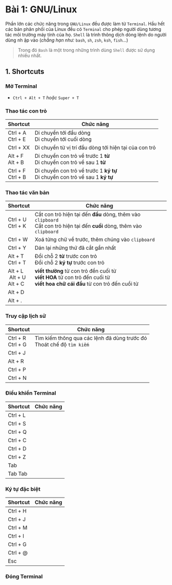 # Bài 1: GNU/Linux

Phần lớn các chức năng trong `GNU/Linux` đều được làm từ `Terminal`. Hầu hết các bản phân phối của Linux đều có `Terminal` cho phép người dùng tương tác môi trường máy tính của họ. `Shell` là trình thông dịch dòng lệnh do người dùng nh ập vào (*chẳng hạn như:* `bash`, `sh`, `zsh`, `ksh`, `fish`...)

> Trong đó `Bash` là một trong những trình dùng `Shell` được sử dụng nhiều nhất.

## 1. Shortcuts 

### Mở Terminal

- `Ctrl + Alt + T` *hoặc* `Super + T`

### Thao tác con trỏ

| Shortcut             | Chức năng                                                                      |
| -------------------- | ------------------------------------------------------------------------------ |
| Ctrl + A<br>Ctrl + E | Di chuyển tới đầu dòng<br>Di chuyển tới cuối dòng                              |
| Ctrl + XX            | Di chuyển từ vị trí đầu dòng tới hiện tại của con trỏ                          |
| Alt + F<br>Alt + B   | Di chuyển con trỏ về trước 1 **từ** <br>Di chuyển con trỏ về sau 1 **từ**      |
| Ctrl + F<br>Ctrl + B | Di chuyển con trỏ về trước 1 **ký tự**<br>Di chuyển con trỏ về sau 1 **ký tự** |


### Thao tác văn bản

| Shortcut                        | Chức năng                                                                                                                                                                          |
| ------------------------------- | ---------------------------------------------------------------------------------------------------------------------------------------------------------------------------------- |
| Ctrl + U<br>Ctrl + K            | Cắt con trỏ hiện tại đến **đầu** dòng, thêm vào `clipboard`<br>Cắt con trỏ hiện tại đến **cuối** dòng, thêm vào `clipboard` |
| Ctrl + W                        | Xoá từng chữ về trước, thêm chúng vào `clipboard`                                                                                                                                  |
| Ctrl + Y                        | Dán lại những thứ đã cắt gần nhất                                                                                                                                                  |
| Alt + T<br>Ctrl + T             | Đổi chỗ 2 **từ** trước con trỏ<br>Đổi chỗ 2 **ký tự** trước con trỏ                                                                                                                |
| Alt + L<br> Alt + U <br>Alt + C | **viết thường** từ con trỏ đền cuối từ<br>**viết HOA** từ con trỏ đến cuối từ<br>**viết hoa chữ cái đầu** từ con trỏ đến cuồi từ                                                   |
| Alt + D                         |                                                                                                                                                                                    |
| Alt + .                         |                                                                                                                                                                                    |


### Truy cập lịch sử

| Shortcut             | Chức năng                                                               |
| -------------------- | ----------------------------------------------------------------------- |
| Ctrl + R<br>Ctrl + G | Tìm kiếm thông qua các lệnh đã dùng trước đó<br>Thoát chế độ `tìm kiếm` |
| Ctrl + J             |                                                                         |
| Alt + R              |                                                                         |
| Ctrl + P             |                                                                         |
| Ctrl + N             |                                                                         |


### Điều khiển Terminal

| Shortcut | Chức năng |
| -------- | --------- |
| Ctrl + L |           |
| Ctrl + S |           |
| Ctrl + Q |           |
| Ctrl + C |           |
| Ctrl + D |           |
| Ctrl + Z |           |
| Tab      |           |
| Tab Tab  |           |


### Ký tự đặc biệt

| Shortcut | Chức năng |
| -------- | --------- |
| Ctrl + H |           |
| Ctrl + J |           |
| Ctrl + M |           |
| Ctrl + I |           |
| Ctrl + G |           |
| Ctrl + @ |           |
| Esc      |           |

### Đóng Terminal
